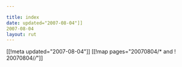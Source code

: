 ```yaml
---

title: index
date: updated="2007-08-04"]]
2007-08-04
layout: rut
---
```


[[!meta updated="2007-08-04"]]
[[!map pages="20070804/* and ! 20070804/*/*"]]

